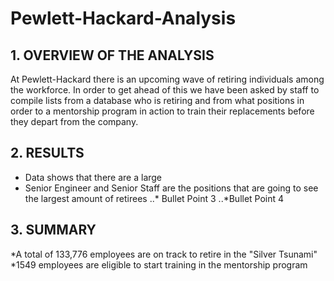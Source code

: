 # Pewlett-Hackard-Analysis

## 1. OVERVIEW OF THE ANALYSIS
At Pewlett-Hackard there is an upcoming wave of retiring individuals among the workforce. In order to get ahead of this we have been asked by staff to compile lists from a database who is retiring and from what positions in order to a mentorship program in action to train their replacements before they depart from the company.

## 2. RESULTS

- Data shows that there are a large 
- Senior Engineer and Senior Staff are the positions that are going to see the largest amount of retirees
..* Bullet Point 3
..*Bullet Point 4

## 3. SUMMARY

*A total of 133,776 employees are on track to retire in the "Silver Tsunami"
*1549 employees are eligible to start training in the mentorship program
